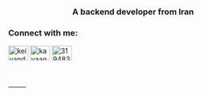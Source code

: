 <h3 align="center">A backend developer from Iran</h3>

<h3 align="left">Connect with me:</h3>
<p align="left">
<a href="https://twitter.com/keivandmc" target="blank"><img align="center" src="https://raw.githubusercontent.com/rahuldkjain/github-profile-readme-generator/master/src/images/icons/Social/twitter.svg" alt="keivandmc" height="30" width="40" /></a>
<a href="https://linkedin.com/in/kavaan-damirchi" target="blank"><img align="center" src="https://raw.githubusercontent.com/rahuldkjain/github-profile-readme-generator/master/src/images/icons/Social/linked-in-alt.svg" alt="kavaan-damirchi" height="30" width="40" /></a>
<a href="https://stackoverflow.com/users/3194835" target="blank"><img align="center" src="https://raw.githubusercontent.com/rahuldkjain/github-profile-readme-generator/master/src/images/icons/Social/stack-overflow.svg" alt="3194835" height="30" width="40" /></a>
</p>
<a href="https://medium.com/@KeivanDamirchi" target="blank"><span style="color:white;font-size:40px">M</span></a>
</p>

